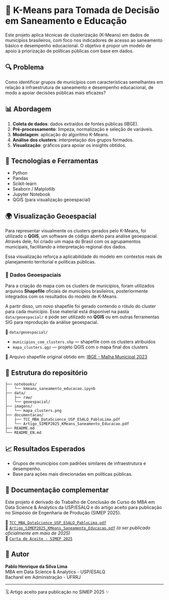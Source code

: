 # 🧠 K-Means para Tomada de Decisão em Saneamento e Educação

Este projeto aplica técnicas de clusterização (K-Means) em dados de municípios brasileiros, com foco nos indicadores de acesso ao saneamento básico e desempenho educacional. O objetivo é propor um modelo de apoio à priorização de políticas públicas com base em dados.

## 🔍 Problema

Como identificar grupos de municípios com características semelhantes em relação à infraestrutura de saneamento e desempenho educacional, de modo a apoiar decisões públicas mais eficazes?

## 📊 Abordagem

1. **Coleta de dados**: dados extraídos de fontes públicas (IBGE).
2. **Pré-processamento**: limpeza, normalização e seleção de variáveis.
3. **Modelagem**: aplicação do algoritmo K-Means.
4. **Análise dos clusters**: interpretação dos grupos formados.
5. **Visualização**: gráficos para apoiar os insights obtidos.

## 🧪 Tecnologias e Ferramentas

- Python
- Pandas
- Scikit-learn
- Seaborn / Matplotlib
- Jupyter Notebook
- QGIS (para visualização geoespacial)

## 🌍 Visualização Geoespacial

Para representar visualmente os clusters gerados pelo K-Means, foi utilizado o **QGIS**, um software de código aberto para análise geoespacial. Através dele, foi criado um mapa do Brasil com os agrupamentos municipais, facilitando a interpretação regional dos dados.

Essa visualização reforça a aplicabilidade do modelo em contextos reais de planejamento territorial e políticas públicas.

### 📍 Dados Geoespaciais

Para a criação do mapa com os clusters de municípios, foram utilizados arquivos **Shapefile** oficiais de municípios brasileiros, posteriormente integrados com os resultados do modelo de K-Means.

A partir disso, um novo shapefile foi gerado contendo o rótulo do cluster para cada município. Esse material está disponível na pasta `data/geoespacial/` e pode ser utilizado no **QGIS** ou em outras ferramentas SIG para reprodução da análise geoespacial.

📂 `data/geoespacial/`

- `municipios_com_clusters.shp` — shapefile com os clusters atribuídos
- `mapa_clusters.qgz` — projeto QGIS com o mapa final dos clusters

🔗 Arquivo shapefile original obtido em: [IBGE - Malha Municipal 2023](https://geoftp.ibge.gov.br/organizacao_do_territorio/malhas_territoriais/malhas_municipais/municipio_2023/Brasil/BR_Municipios_2023.zip)

## 📁 Estrutura do repositório

```
├── notebooks/
│   └── kmeans_saneamento_educacao.ipynb
├── data/
│   ├── raw/
│   └── geoespacial/
├── imagens/
│   └── mapa_clusters.png
├── documentacao/
│   ├── TCC_MBA_DataScience_USP_ESALQ_PabloLima.pdf
│   └── Artigo_SIMEP2025_KMeans_Saneamento_Educacao.pdf
├── README.md
└── README_EN.md
```

## 📈 Resultados Esperados

- Grupos de municípios com padrões similares de infraestrutura e desempenho.
- Base para ações mais direcionadas em políticas públicas.

## 📄 Documentação complementar

Este projeto é derivado do Trabalho de Conclusão de Curso do MBA em Data Science & Analytics da USP/ESALQ e do artigo aceito para publicação no Simpósio de Engenharia de Produção (SIMEP 2025).

📌 [`TCC_MBA_DataScience_USP_ESALQ_PabloLima.pdf`](documentacao/TCC_MBA_DataScience_USP_ESALQ_PabloLima.pdf)\
📌 [`Artigo_SIMEP2025_KMeans_Saneamento_Educacao.pdf`](documentacao/Artigo_SIMEP2025_KMeans_Saneamento_Educacao.pdf) *(a ser publicado oficialmente em maio de 2025)*\
📌 [`Carta de Aceite - SIMEP 2025`](https://www.even3.com.br/participante/impressao/_impressaocartadeaceite?code=1068040)

## 👤 Autor

**Pablo Henrique da Silva Lima**\
MBA em Data Science & Analytics - USP/ESALQ\
Bacharel em Administração - UFRRJ

---



🗓️ Artigo aceito para publicação no SIMEP 2025 ✨

